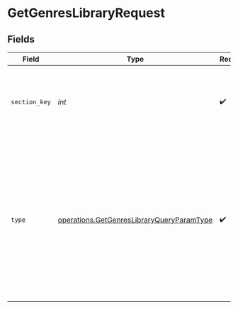 # GetGenresLibraryRequest


## Fields

| Field                                                                                                                                                                                        | Type                                                                                                                                                                                         | Required                                                                                                                                                                                     | Description                                                                                                                                                                                  | Example                                                                                                                                                                                      |
| -------------------------------------------------------------------------------------------------------------------------------------------------------------------------------------------- | -------------------------------------------------------------------------------------------------------------------------------------------------------------------------------------------- | -------------------------------------------------------------------------------------------------------------------------------------------------------------------------------------------- | -------------------------------------------------------------------------------------------------------------------------------------------------------------------------------------------- | -------------------------------------------------------------------------------------------------------------------------------------------------------------------------------------------- |
| `section_key`                                                                                                                                                                                | *int*                                                                                                                                                                                        | :heavy_check_mark:                                                                                                                                                                           | The unique key of the Plex library. <br/>Note: This is unique in the context of the Plex server.<br/>                                                                                        | 9518                                                                                                                                                                                         |
| `type`                                                                                                                                                                                       | [operations.GetGenresLibraryQueryParamType](../../models/operations/getgenreslibraryqueryparamtype.md)                                                                                       | :heavy_check_mark:                                                                                                                                                                           | The type of media to retrieve or filter by.<br/>1 = movie<br/>2 = show<br/>3 = season<br/>4 = episode<br/>E.g. A movie library will not return anything with type 3 as there are no seasons for movie libraries<br/> | 2                                                                                                                                                                                            |